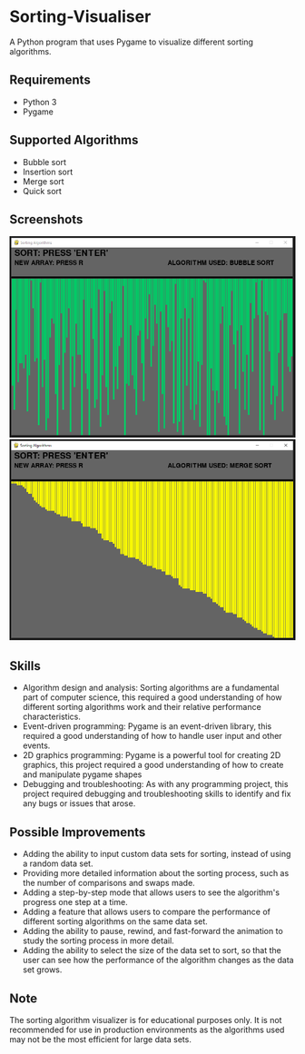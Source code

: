 # Sorting-Visualiser

A Python program that uses Pygame to visualize different sorting algorithms.

## Requirements
- Python 3
- Pygame

## Supported Algorithms
- Bubble sort
- Insertion sort
- Merge sort
- Quick sort

## Screenshots

![Unsorted Data Set](https://github.com/ChristianGleitzman/Sorting-Visualiser/blob/main/Unsorted.PNG)
![Sorted Data Set](https://github.com/ChristianGleitzman/Sorting-Visualiser/blob/main/sorted.PNG)

## Skills

- Algorithm design and analysis: Sorting algorithms are a fundamental part of computer science, this required a good understanding of how different sorting algorithms work and their relative performance characteristics.
- Event-driven programming: Pygame is an event-driven library, this required a good understanding of how to handle user input and other events.
- 2D graphics programming: Pygame is a powerful tool for creating 2D graphics, this project required a good understanding of how to create and manipulate pygame shapes
- Debugging and troubleshooting: As with any programming project, this project required debugging and troubleshooting skills to identify and fix any bugs or issues that arose.

## Possible Improvements

- Adding the ability to input custom data sets for sorting, instead of using a random data set.
- Providing more detailed information about the sorting process, such as the number of comparisons and swaps made.
- Adding a step-by-step mode that allows users to see the algorithm's progress one step at a time.
- Adding a feature that allows users to compare the performance of different sorting algorithms on the same data set.
- Adding the ability to pause, rewind, and fast-forward the animation to study the sorting process in more detail.
- Adding the ability to select the size of the data set to sort, so that the user can see how the performance of the algorithm changes as the data set grows.

## Note
The sorting algorithm visualizer is for educational purposes only. It is not recommended for use in production environments as the algorithms used may not be the most efficient for large data sets.

